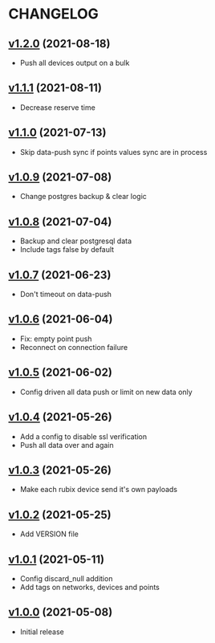 # CHANGELOG
## [v1.2.0](https://github.com/NubeIO/rubix-service/tree/v1.2.0) (2021-08-18)
- Push all devices output on a bulk

## [v1.1.1](https://github.com/NubeIO/rubix-service/tree/v1.1.1) (2021-08-11)
- Decrease reserve time

## [v1.1.0](https://github.com/NubeIO/rubix-service/tree/v1.1.0) (2021-07-13)
- Skip data-push sync if points values sync are in process

## [v1.0.9](https://github.com/NubeIO/rubix-service/tree/v1.0.9) (2021-07-08)
- Change postgres backup & clear logic

## [v1.0.8](https://github.com/NubeIO/rubix-service/tree/v1.0.8) (2021-07-04)
- Backup and clear postgresql data
- Include tags false by default

## [v1.0.7](https://github.com/NubeIO/rubix-service/tree/v1.0.7) (2021-06-23)
- Don't timeout on data-push

## [v1.0.6](https://github.com/NubeIO/rubix-service/tree/v1.0.6) (2021-06-04)
- Fix: empty point push
- Reconnect on connection failure

## [v1.0.5](https://github.com/NubeIO/rubix-service/tree/v1.0.5) (2021-06-02)
- Config driven all data push or limit on new data only

## [v1.0.4](https://github.com/NubeIO/rubix-service/tree/v1.0.4) (2021-05-26)
- Add a config to disable ssl verification
- Push all data over and again

## [v1.0.3](https://github.com/NubeIO/rubix-service/tree/v1.0.3) (2021-05-26)
- Make each rubix device send it's own payloads

## [v1.0.2](https://github.com/NubeIO/rubix-service/tree/v1.0.2) (2021-05-25)
- Add VERSION file

## [v1.0.1](https://github.com/NubeIO/rubix-service/tree/v1.0.1) (2021-05-11)
- Config discard_null addition
- Add tags on networks, devices and points

## [v1.0.0](https://github.com/NubeIO/rubix-service/tree/v1.0.0) (2021-05-08)
- Initial release
